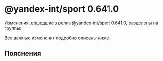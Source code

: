 # @yandex-int/sport 0.641.0

<!-- ЧЕЛОВЕЧЕСКОЕ ВСТУПЛЕНИЕ -->

Изменения, вошедшие в релиз @yandex-int/sport 0.641.0, разделены на группы:

Все важные изменения подробно описаны [ниже](#Пояснения).

## Пояснения


